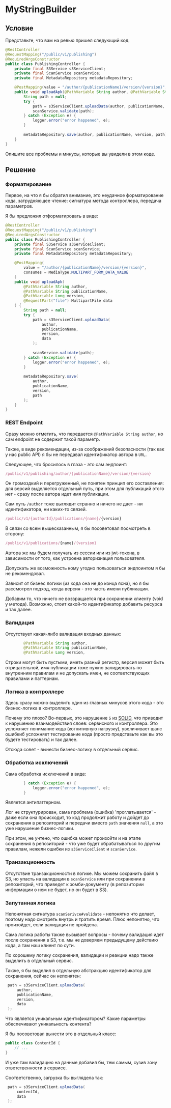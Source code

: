 # MyStringBuilder

## Условие

Представьте, что вам на ревью пришел следующий код:

```java
@RestController
@RequestMapping("/public/v1/publishing")
@RequiredArgsConstructor
public class PublishingController {
    private final S3Service s3ServiceClient;
    private final ScanService scanService;
    private final MetadataRepository metadataRepository;

    @PostMapping(value = "/author/{publicationName}/version/{version}", consumes = MediaType.MULTIPART_FORM_DATA_VALUE)
    public void uploadApk(@PathVariable String author, @PathVariable String publicationName, @PathVariable Long version, @RequestPart("file") MultipartFile data) {
        String path = null;
        try {
            path = s3ServiceClient.uploadData(author, publicationName, version, data);
            scanService.validate(path);
        } catch (Exception e) {
            logger.error("error happened", e);
        }
         
        metadataRepository.save(author, publicationName, version, path);
    }
}
```

Опишите все проблемы и минусы, которые вы увидели в этом коде.

## Решение

### Форматирование

Первое, на что я бы обратил внимание, это неудачное форматирование кода, затрудняющее чтение: сигнатура метода контроллера, передача параметров.

Я бы предложил отформатировать в виде:

```java
@RestController
@RequestMapping("/public/v1/publishing")
@RequiredArgsConstructor
public class PublishingController {
    private final S3Service s3ServiceClient;
    private final ScanService scanService;
    private final MetadataRepository metadataRepository;

    @PostMapping(
        value = "/author/{publicationName}/version/{version}",
        consumes = MediaType.MULTIPART_FORM_DATA_VALUE
    )
    public void uploadApk(
        @PathVariable String author,
        @PathVariable String publicationName,
        @PathVariable Long version,
        @RequestPart("file") MultipartFile data
    ) {
        String path = null;
        try {
            path = s3ServiceClient.uploadData(
                author,
                publicationName,
                version,
                data
            );
            
            scanService.validate(path);
        } catch (Exception e) {
            logger.error("error happened", e);
        }
         
        metadataRepository.save(
            author,
            publicationName,
            version,
            path
        );
    }
}
```

### REST Endpoint

Сразу можно отметить, что передается `@PathVariable String author`, но сам endpoint не содержит такой параметр.

Также, в виде рекомендации, из-за соображений безопасности (так как у нас public API) я бы не передавал идентификатор автора в `URL`.

Следующее, что бросилось в глаза - это сам эндпоинт:

```javascript
/public/v1/publishing/author/{publicationName}/version/{version}
```

Он громоздкий и перегруженный, не понятен принцип его составления: для версий выделяется отдельный путь, при этом для публикаций этого нет - сразу после автора идет имя публикации.

Сам путь `/author` тоже выглядит странно и ничего не дает - ни идентификатора, ни каких-то связей.

```javascript
/public/v1/{authorId}/publications/{name}/{version}
```

В связи со всем вышесказанным, я бы посоветовал посмотреть в сторону:

```javascript
/public/v1/publications/{name}/{version}
```

Автора же мы будем получать из сессии или из jwt-токена, в зависимости от того, как устроена авторизиация пользователя.

Допускать же возможность кому угодно пользоваться эндпоинтом я бы не рекомендовал.

Зависит от бизнес логики (из кода она не до конца ясна), но я бы рассмотрел подход, когда версия - это часть имени публикации.

Добавим то, что ничего не возвращается при сохранении клиенту (void у метода). Возможно, стоит какой-то идентификатор добавить ресурса и так далее.

### Валидация

Отсутствует какая-либо валидация входных данных:

```java
        @PathVariable String author,
        @PathVariable String publicationName,
        @PathVariable Long version,
```

Строки могут быть пустыми, иметь разный регистр, версия может быть отрицательной, имя публикации тоже нужно валидировать по внутренним правилам и не допускать имен, не соответствующих правилами и паттернам.

### Логика в контроллере

Здесь сразу можно выделить один из главных минусов этого кода - это бизнес-логика в контроллере.

Почему это плохо? Во-первых, это нарушение `S` из [SOLID](../../../patterns/SOLID.md), что приводит к нарушению взаимодействия слоев: сервисного и контроллера. Это усложняет понимание кода (когнитивную нагрузку), увеличивает шанс ошибкиб усложняет тестирование кода (просто представьте как вы это будете тестировать) и так далее.

Отсюда совет - вынести бизнес-логику в отдельный сервис.

### Обработка исключений

Сама обработка исключений в виде:

```java
        } catch (Exception e) {
            logger.error("error happened", e);
        }
```

Является антипаттерном.

Лог не структурирован, сама проблема (ошибка) 'проглатывается' - даже если она происходит, то код продолжит работу и дойдет до сохранения в репозиторий и передачи вместо `path` значения `null`, а это уже нарушение бизнес-логики.

При этом, не учтено, что ошибка может произойти и на этапе сохранения в репозиторий - что уже будет обрабатываться по другим правилам, нежели ошибки из `s3ServiceClient` и `scanService`.

### Транзакционность

Отсутствие транзакционности в логике. Мы можем сохранить файл в S3, но упасть на валидации в `scanService` или при сохранении в репозиторий, что приведет к зомби-документу (в репозитории информации о нем не будет, но он будет в S3).

### Запутанная логика

Непонятная сигнатура `scanSerivce#validate` - непонятно что делает, поэтому надо смотреть внутрь и тратить время.
Плюс непонятно, что произойдет, если валидация не пройдена.

Сама логика работы также вызывает вопросы - почему валидация идет после сохранения в S3, т.е. мы не доверяем предыдущему действию кода, а там наш клиент по сути.

По хорошему логику сохранения, валидации и реакции надо также выделить в отдельный сервис.

Также, я бы выделил в отдельную абстракцию идентификатор для сохранения, сейчас он непонятен:

```java
 path = s3ServiceClient.uploadData(
     author,
     publicationName,
     version,
     data
 );
```

Что является уникальным идентификатором? Какие параметры обеспечивают уникальность контента?

Я бы посоветовал вынести это в отдельный класс:

```java
public class ContentId {
    // ...
}
```

И уже там валидацию на данные добавил бы, тем самым, сузив зону ответственности в сервисе.

Соответственно, загрузка бы выглядела так:

```java
 path = s3ServiceClient.uploadData(
     contentId,
     data
 );
```
